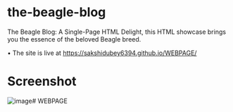 # the-beagle-blog
The Beagle Blog: A Single-Page HTML Delight, this HTML showcase brings you the essence of the beloved Beagle breed.

• The site is live at  https://sakshidubey6394.github.io/WEBPAGE/
# Screenshot
![image](https://github.com/VaibhavMali001/the-beagle-blog/assets/139566561/7829a915-96dd-4103-9cc3-2eeaa294cc94)# WEBPAGE
